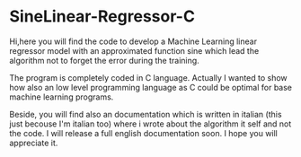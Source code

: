 # SineLinear-Regressor-C
Hi,here you will find the code to develop a Machine Learning linear regressor model with an approximated function sine which lead the algorithm not to forget the error during the training.

The program is completely coded in C language. Actually I wanted to show how also an low level programming language as C could be optimal for base machine learning programs.

Beside, you will find also an documentation which is written in italian (this just becouse I'm italian too) where i wrote about the algorithm it self and not the code.
I will release a full english documentation soon.
I hope you will appreciate it.


